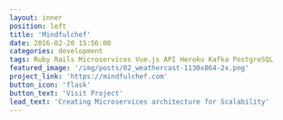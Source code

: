```yaml
---
layout: inner
position: left
title: 'Mindfulchef'
date: 2016-02-20 15:56:00
categories: development
tags: Ruby Rails Microservices Vue.js API Heroku Kafka PostgreSQL
featured_image: '/img/posts/02_weathercast-1130x864-2x.png'
project_link: 'https://mindfulchef.com'
button_icon: 'flask'
button_text: 'Visit Project'
lead_text: 'Creating Microservices architecture for Scalability'
---
```

